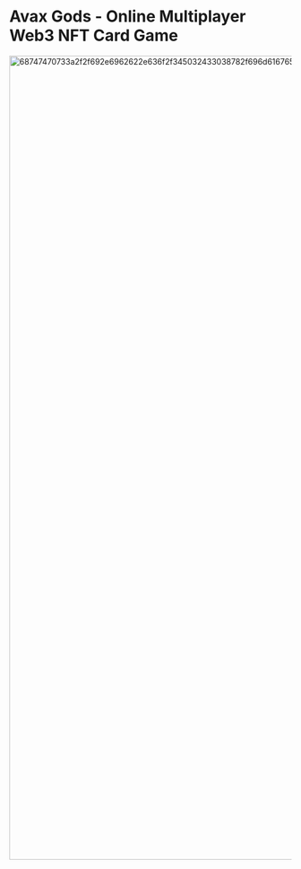 # Avax Gods - Online Multiplayer Web3 NFT Card Game
<img width="1433" alt="68747470733a2f2f692e6962622e636f2f345032433038782f696d6167652e706e67" src="https://github.com/IRBG101/Nft-Card-Game/assets/125858799/ab7bc1de-e366-4799-9227-7d537081482c">
